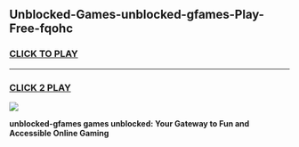
## Unblocked-Games-unblocked-gfames-Play-Free-fqohc
<h3>
<a href="https://premium76.site?title=unblocked-gfames&ref=23A">CLICK TO PLAY</a></h3>
<hr>

<h3>
<a href="https://premium76.site?title=unblocked-gfames&ref=23A">CLICK 2 PLAY</a>
  
</h3>

<a href="https://premium76.site?title=unblocked-gfames&ref=23A"><img src="https://clearcache.store/games.png"></a>


**unblocked-gfames games unblocked: Your Gateway to Fun and Accessible Online Gaming**
